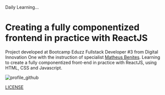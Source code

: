 Daily Learning...

# Creating a fully componentized frontend in practice with ReactJS

Project developed at Bootcamp Eduzz Fullstack Developer #3 from Digital Innovation One with the instruction of specialist [Matheus Benites](https://github.com/benits "Matheus Benites").
Learning to create a fully componentized front-end in practice with ReactJS, using HTML, CSS and Javascript.

![profile_github](https://user-images.githubusercontent.com/95108889/159538235-0b16d362-28e9-41e7-a345-0751bca7e454.png)

[LICENSE](./LICENSE)
